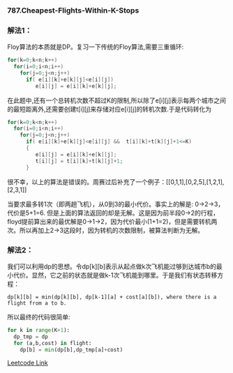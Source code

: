 ### 787.Cheapest-Flights-Within-K-Stops

### 解法1：
Floy算法的本质就是DP。复习一下传统的Floy算法,需要三重循环:
```cpp
for(k=0;k<n;k++)
  for(i=0;i<n;i++)
    for(j=0;j<n;j++)
      if( e[i][k]+e[k][j]<e[i][j])
         e[i][j] = e[i][k]+e[k][j];
```
在此题中,还有一个总转机次数不超过K的限制,所以除了e[i][j]表示每两个城市之间的最短距离外,还需要创建t[i][j]来存储对应e[i][j]的转机次数.于是代码转化为
```cpp
for(k=0;k<n;k++)
  for(i=0;i<n;i++)
    for(j=0;j<n;j++)
      if( e[i][k]+e[k][j]<e[i][j] &&  t[i][k]+t[k][j]+1<=K)
      {
         e[i][j] = e[i][k]+e[k][j];
         t[i][j] = t[i][k]+t[k][j]+1;
      }
```
很不幸，以上的算法是错误的。周赛过后补充了一个例子：[[0,1,1],[0,2,5],[1,2,1],[2,3,1]]

当要求最多转1次（即两趟飞机），从0到3的最小代价。事实上的解是: 0->2->3，代价是5+1=6. 但是上面的算法返回的却是无解。这是因为前半段0->2的行程，floyd提前算出来的最优解是0->1->2，因为代价最小(1+1=2)，但是需要转机两次。所以再加上2->3这段时，因为转机的次数限制，被算法判断为无解。

### 解法2：
我们可以利用dp的思想。令dp[k][b]表示从起点做k次飞机能过够到达城市b的最小代价。显然，它之前的状态就是做k-1次飞机能到哪里。于是我们有状态转移方程：
```
dp[k][b] = min(dp[k][b], dp[k-1][a] + cost[a][b]), where there is a flight from a to b.
``` 
所以最终的代码很简单:
```py
for k in range(K+1):
  dp_tmp = dp
  for (a,b,cost) in flight:
    dp[b] = min(dp[b],dp_tmp[a]+cost)
```

[Leetcode Link](https://leetcode.com/problems/cheapest-flights-within-k-stops)
